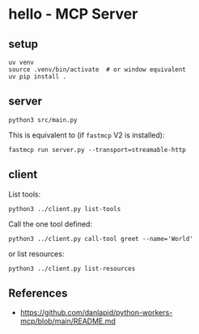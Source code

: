 # hello - MCP Server

## setup
```shell
uv venv
source .venv/bin/activate  # or window equivalent
uv pip install .
```

## server
```shell
python3 src/main.py
```

This is equivalent to (if `fastmcp` V2 is installed):
```shell
fastmcp run server.py --transport=streamable-http
```


## client

List tools:
```shell
python3 ../client.py list-tools
```

Call the one tool defined:
```shell
python3 ../client.py call-tool greet --name='World'
```

or list resources:
```shell
python3 ../client.py list-resources
```

## References
* https://github.com/danlapid/python-workers-mcp/blob/main/README.md
